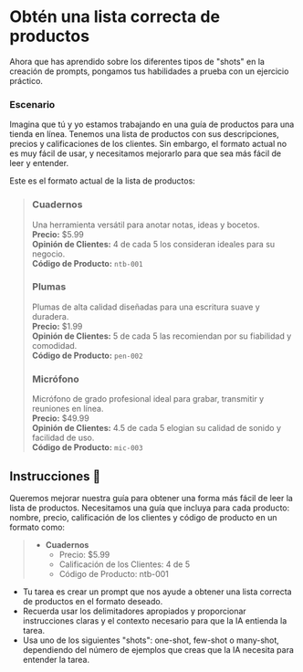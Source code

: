 # Obtén una lista correcta de productos

Ahora que has aprendido sobre los diferentes tipos de "shots" en la creación de prompts, pongamos tus habilidades a prueba con un ejercicio práctico.

### Escenario
Imagina que tú y yo estamos trabajando en una guía de productos para una tienda en línea. Tenemos una lista de productos con sus descripciones, precios y calificaciones de los clientes. Sin embargo, el formato actual no es muy fácil de usar, y necesitamos mejorarlo para que sea más fácil de leer y entender.

Este es el formato actual de la lista de productos:


> ### Cuadernos  
> Una herramienta versátil para anotar notas, ideas y bocetos.  
> **Precio:** $5.99  
> **Opinión de Clientes:** 4 de cada 5 los consideran ideales para su negocio.  
> **Código de Producto:** `ntb-001`  
>
> ### Plumas  
> Plumas de alta calidad diseñadas para una escritura suave y duradera.  
> **Precio:** $1.99  
> **Opinión de Clientes:** 5 de cada 5 las recomiendan por su fiabilidad y comodidad.  
> **Código de Producto:** `pen-002`  
>
> ### Micrófono  
> Micrófono de grado profesional ideal para grabar, transmitir y reuniones en línea.  
> **Precio:** $49.99  
> **Opinión de Clientes:** 4.5 de cada 5 elogian su calidad de sonido y facilidad de uso.  
> **Código de Producto:** `mic-003`

## Instrucciones 📌
Queremos mejorar nuestra guía para obtener una forma más fácil de leer la lista de productos. Necesitamos una guía que incluya para cada producto: nombre, precio, calificación de los clientes y código de producto en un formato como:


> - **Cuadernos**
>   - Precio: $5.99
>   - Calificación de los Clientes: 4 de 5
>   - Código de Producto: ntb-001


- Tu tarea es crear un prompt que nos ayude a obtener una lista correcta de productos en el formato deseado. 
- Recuerda usar los delimitadores apropiados y proporcionar instrucciones claras y el contexto necesario para que la IA entienda la tarea. 
- Usa uno de los siguientes "shots": one-shot, few-shot o many-shot, dependiendo del número de ejemplos que creas que la IA necesita para entender la tarea.